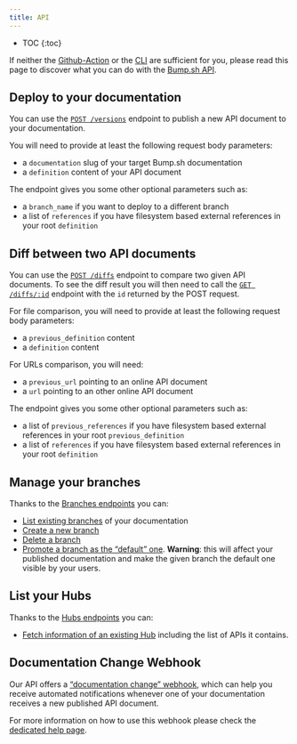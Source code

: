 ```yaml
---
title: API
---
```


- TOC
{:toc}

If neither the [Github-Action](/help/continuous-integration/github-actions/) or the [CLI](/help/continuous-integration/cli/) are sufficient for you, please read this page to discover what you can do with the [Bump.sh API](https://developers.bump.sh).

## Deploy to your documentation

You can use the [`POST /versions`](https://developers.bump.sh/operation/operation-post-versions) endpoint to publish a new API document to your documentation.

You will need to provide at least the following request body parameters:
- a `documentation` slug of your target Bump.sh documentation
- a `definition` content of your API document

The endpoint gives you some other optional parameters such as:
- a `branch_name` if you want to deploy to a different branch
- a list of `references` if you have filesystem based external references in your root `definition`

## Diff between two API documents

You can use the [`POST /diffs`](https://developers.bump.sh/operation/operation-post-diffs) endpoint to compare two given API documents. To see the diff result you will then need to call the [`GET /diffs/:id`](https://developers.bump.sh/operation/operation-get-diffs-parameter) endpoint with the `id` returned by the POST request.

For file comparison, you will need to provide at least the following request body parameters:
- a `previous_definition` content
- a `definition` content

For URLs comparison, you will need:
- a `previous_url` pointing to an online API document
- a `url` pointing to an other online API document

The endpoint gives you some other optional parameters such as:
- a list of `previous_references` if you have filesystem based external references in your root `previous_definition`
- a list of `references` if you have filesystem based external references in your root `definition`

## Manage your branches

Thanks to the [Branches endpoints](https://developers.bump.sh/group/endpoint-branches) you can:

- [List existing branches](https://developers.bump.sh/operation/operation-get-docs-parameter-branches) of your documentation
- [Create a new branch](https://developers.bump.sh/operation/operation-post-docs-parameter-branches)
- [Delete a branch](https://developers.bump.sh/operation/operation-delete-docs-parameter-branches-parameter)
- [Promote a branch as the “default” one](https://developers.bump.sh/operation/operation-patch-docs-parameter-branches-parameter-set_default). **Warning**: this will affect your published documentation and make the given branch the default one visible by your users.

## List your Hubs

Thanks to the [Hubs endpoints](https://developers.bump.sh/group/endpoint-hubs) you can:

- [Fetch information of an existing Hub](https://developers.bump.sh/operation/operation-get-hubs-parameter) including the list of APIs it contains.

## Documentation Change Webhook

Our API offers a [“documentation change” webhook](https://developers.bump.sh/operation/operation-webhookdocstructurechange), which can help you receive automated notifications whenever one of your documentation receives a new published API document.

For more information on how to use this webhook please check the [dedicated help page](/help/api-change-management/webhooks/).


